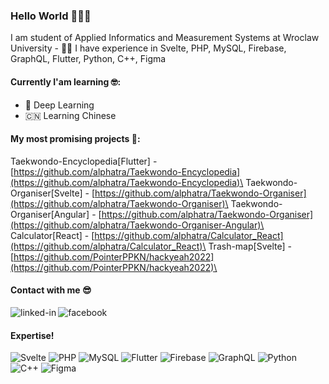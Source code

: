 ### Hello World 🤩🤪🤌
I am student of Applied Informatics and Measurement Systems at Wroclaw University - 👨‍🎓 I have experience in Svelte, PHP, MySQL, Firebase, GraphQL, Flutter, Python, C++, Figma
#### Currently I'am learning 🤓:
- 🌊 Deep Learning
- 🇨🇳 Learning Chinese
#### My most promising projects 🤩:
Taekwondo-Encyclopedia[Flutter] - [https://github.com/alphatra/Taekwondo-Encyclopedia](https://github.com/alphatra/Taekwondo-Encyclopedia)\
Taekwondo-Organiser[Svelte] -  [https://github.com/alphatra/Taekwondo-Organiser](https://github.com/alphatra/Taekwondo-Organiser)\
Taekwondo-Organiser[Angular] -  [https://github.com/alphatra/Taekwondo-Organiser](https://github.com/alphatra/Taekwondo-Organiser-Angular)\
Calculator[React] - [https://github.com/alphatra/Calculator_React](https://github.com/alphatra/Calculator_React)\
Trash-map[Svelte] - [https://github.com/PointerPPKN/hackyeah2022](https://github.com/PointerPPKN/hackyeah2022)\

#### Contact with me 😎
[<img align="left" alt="linked-in" src="https://img.shields.io/badge/linkedin-%230077B5.svg?&style=for-the-badge&logo=linkedin&logoColor=white" />](https://www.linkedin.com/in/gracjan-ziemia%C5%84ski-321838156)[<img align="left" alt="facebook" src="https://img.shields.io/badge/facebook-%231877F2.svg?&style=for-the-badge&logo=facebook&logoColor=white" />](https://www.facebook.com/alpphatra/)<br>

#### Expertise!
![Svelte](https://img.shields.io/badge/svelte-%23f1413d.svg?style=for-the-badge&logo=svelte&logoColor=white)
![PHP](https://img.shields.io/badge/php-%23777BB4.svg?style=for-the-badge&logo=php&logoColor=white)
![MySQL](https://img.shields.io/badge/mysql-%2300f.svg?style=for-the-badge&logo=mysql&logoColor=white)
![Flutter](https://img.shields.io/badge/Flutter-%2302569B.svg?style=for-the-badge&logo=Flutter&logoColor=white)
![Firebase](https://img.shields.io/badge/Firebase-039BE5?style=for-the-badge&logo=Firebase&logoColor=white)
![GraphQL](https://img.shields.io/badge/-GraphQL-E10098?style=for-the-badge&logo=graphql&logoColor=white)
![Python](https://img.shields.io/badge/python-3670A0?style=for-the-badge&logo=python&logoColor=ffdd54)
![C++](https://img.shields.io/badge/c++-%2300599C.svg?style=for-the-badge&logo=c%2B%2B&logoColor=white)
![Figma](https://img.shields.io/badge/figma-%23F24E1E.svg?style=for-the-badge&logo=figma&logoColor=white)
